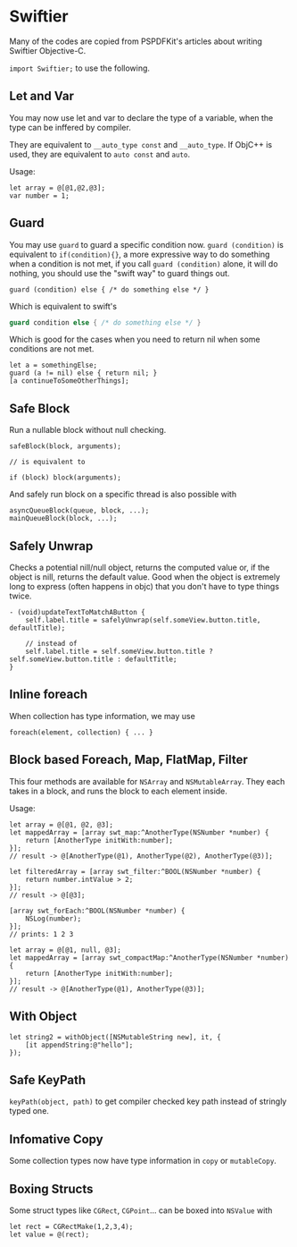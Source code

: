 # Swiftier

Many of the codes are copied from PSPDFKit's articles about writing Swiftier Objective-C.

`import Swiftier;` to use the following.

## Let and Var

You may now use let and var to declare the type of a variable, when the type can be inffered by compiler.

They are equivalent to `__auto_type const` and `__auto_type`. If ObjC++ is used, they are equivalent to `auto const` and `auto`.

Usage:

```objc
let array = @[@1,@2,@3];
var number = 1;
```

## Guard

You may use `guard` to guard a specific condition now. `guard (condition)` is equivalent to `if(condition){}`, a more expressive way to do something when a condition is not met, if you call `guard (condition)` alone, it will do nothing, you should use the "swift way" to guard things out.

```objc
guard (condition) else { /* do something else */ }
```

Which is equivalent to swift's

```swift
guard condition else { /* do something else */ }
```

Which is good for the cases when you need to return nil when some conditions are not met.

```objc
let a = somethingElse;
guard (a != nil) else { return nil; }
[a continueToSomeOtherThings];
```

## Safe Block

Run a nullable block without null checking.

```objc
safeBlock(block, arguments);

// is equivalent to

if (block) block(arguments);
```

And safely run block on a specific thread is also possible with

```objc
asyncQueueBlock(queue, block, ...);
mainQueueBlock(block, ...);
```

## Safely Unwrap

Checks a potential nill/null object, returns the computed value or, if the object is nill, returns the default value. Good when the object is extremely long to express (often happens in objc) that you don't have to type things twice.

```objc
- (void)updateTextToMatchAButton {
    self.label.title = safelyUnwrap(self.someView.button.title, defaultTitle);
    
    // instead of
    self.label.title = self.someView.button.title ? self.someView.button.title : defaultTitle;
}
```

## Inline foreach

When collection has type information, we may use 

```objc
foreach(element, collection) { ... }
```

## Block based Foreach, Map, FlatMap, Filter

This four methods are available for `NSArray` and `NSMutableArray`. They each takes in a block, and runs the block to each element inside.

Usage:

```objc
let array = @[@1, @2, @3];
let mappedArray = [array swt_map:^AnotherType(NSNumber *number) {
    return [AnotherType initWith:number];
}];
// result -> @[AnotherType(@1), AnotherType(@2), AnotherType(@3)];

let filteredArray = [array swt_filter:^BOOL(NSNumber *number) {
    return number.intValue > 2;
}];
// result -> @[@3];

[array swt_forEach:^BOOL(NSNumber *number) {
    NSLog(number);
}];
// prints: 1 2 3

let array = @[@1, null, @3];
let mappedArray = [array swt_compactMap:^AnotherType(NSNumber *number) {
    return [AnotherType initWith:number];
}];
// result -> @[AnotherType(@1), AnotherType(@3)];
```

## With Object

```objc
let string2 = withObject([NSMutableString new], it, {
    [it appendString:@"hello"];
});
```

## Safe KeyPath

`keyPath(object, path)` to get compiler checked key path instead of stringly typed one.

## Infomative Copy

Some collection types now have type information in `copy` or `mutableCopy`.

## Boxing Structs

Some struct types like `CGRect`, `CGPoint`... can be boxed into `NSValue` with

```objc
let rect = CGRectMake(1,2,3,4);
let value = @(rect);
```

